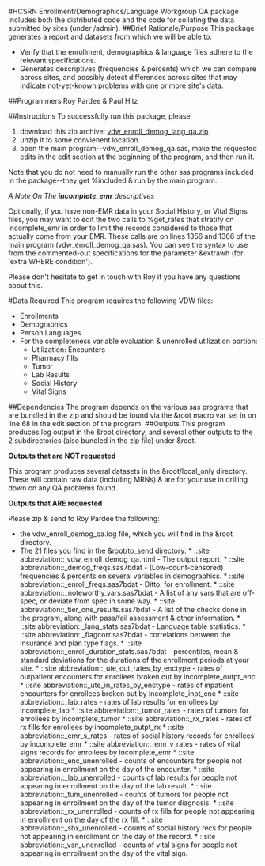 #HCSRN Enrollment/Demographics/Language Workgroup QA package
Includes both the distributed code and the code for collating the data submitted by sites (under /admin).
##Brief Rationale/Purpose
This package generates a report and datasets from which we will be able to:

* Verify that the enrollment, demographics & language files adhere to the relevant specifications.
* Generates descriptives (frequencies & percents) which we can compare across sites, and possibly detect differences across sites that may indicate not-yet-known problems with one or more site's data.

##Programmers
Roy Pardee & Paul Hitz

##Instructions
To successfully run this package, please

1. download this zip archive: [vdw_enroll_demog_lang_qa.zip](https://github.com/hcsrn/vdw-qa-enroll-demog-lang)
2. unzip it to some convienent location
3. open the main program--vdw_enroll_demog_qa.sas, make the requested edits in the edit section at the beginning of the program, and then run it.

Note that you do not need to manually run the other sas programs included in the package--they get %included & run by the main program.

_A Note On The **incomplete_emr** descriptives_

Optionally, if you have non-EMR data in your Social History, or Vital Signs files, you may want to edit the two calls to %get_rates that stratify on incomplete_emr in order to limit the records considered to those that actually come from your EMR. These calls are on lines 1356 and 1366 of the main program (vdw_enroll_demog_qa.sas). You can see the syntax to use from the commented-out specifications for the parameter &extrawh (for 'extra WHERE condition').

Please don't hesitate to get in touch with Roy if you have any questions about this.

#Data Required
This program requires the following VDW files:

* Enrollments
* Demographics
* Person Languages
* For the completeness variable evaluation & unenrolled utilization portion:
    * Utilization: Encounters
    * Pharmacy fills
    * Tumor
    * Lab Results
    * Social History
    * Vital Signs

##Dependencies
The program depends on the various sas programs that are bundled in the zip and should be found via the &root macro var set in on line 68 in the edit section of the program.
##Outputs
This program produces log output in the &root directory, and several other outputs to the 2 subdirectories (also bundled in the zip file) under &root.

**Outputs that are NOT requested**

This program produces several datasets in the &root/local_only directory.  These will contain raw data (including MRNs) & are for your use in drilling down on any QA problems found.

**Outputs that ARE requested**

Please zip & send to Roy Pardee the following:

* the vdw_enroll_demog_qa.log file, which you will find in the &root directory.
* The 21 files you find in the &root/to_send directory:
      * ::site abbreviation::_vdw_enroll_demog_qa.html - The output report.
      * ::site abbreviation::_demog_freqs.sas7bdat - (Low-count-censored) frequencies & percents on several variables in demographics.
      * ::site abbreviation::_enroll_freqs.sas7bdat - Ditto, for enrollment.
      * ::site abbreviation::_noteworthy_vars.sas7bdat - A list of any vars that are off-spec, or deviate from spec in some way.
      * ::site abbreviation::_tier_one_results.sas7bdat - A list of the checks done in the program, along with pass/fail assessment & other information.
      * ::site abbreviation::_lang_stats.sas7bdat - Language table statistics.
      * ::site abbreviation::_flagcorr.sas7bdat - correlations between the insurance and plan type flags.
      * ::site abbreviation::_enroll_duration_stats.sas7bdat - percentiles, mean & standard deviations for the durations of the enrollment periods at your site.
      * ::site abbreviation::_ute_out_rates_by_enctype - rates of outpatient encounters for enrollees broken out by incomplete_outpt_enc
      * ::site abbreviation::_ute_in_rates_by_enctype - rates of inpatient encounters for enrollees broken out by incomplete_inpt_enc
      * ::site abbreviation::_lab_rates - rates of lab results for enrollees by incomplete_lab
      * ::site abbreviation::_tumor_rates - rates of tumors for enrollees by incomplete_tumor
      * ::site abbreviation::_rx_rates - rates of rx fills for enrollees by incomplete_outpt_rx
      * ::site abbreviation::_emr_s_rates - rates of social history records for enrollees by incomplete_emr
      * ::site abbreviation::_emr_v_rates - rates of vital signs records for enrollees by incomplete_emr
      * ::site abbreviation::_enc_unenrolled - counts of encounters for people not appearing in enrollment on the day of the encounter.
      * ::site abbreviation::_lab_unenrolled - counts of lab results for people not appearing in enrollment on the day of the lab result.
      * ::site abbreviation::_tum_unenrolled - counts of tumors for people not appearing in enrollment on the day of the tumor diagnosis.
      * ::site abbreviation::_rx_unenrolled - counts of rx fills for people not appearing in enrollment on the day of the rx fill.
      * ::site abbreviation::_shx_unenrolled - counts of social history recs for people not appearing in enrollment on the day of the record.
      * ::site abbreviation::_vsn_unenrolled - counts of vital signs for people not appearing in enrollment on the day of the vital sign.
